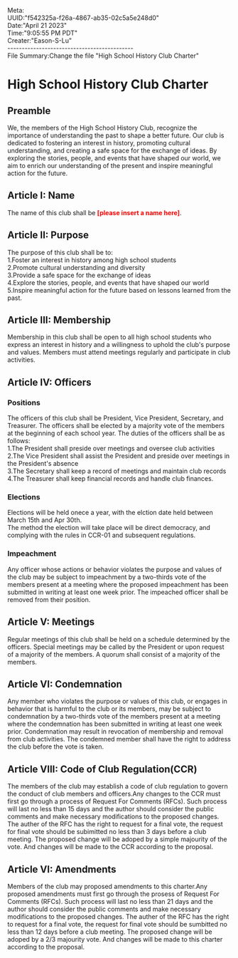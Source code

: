 Meta:<br>
UUID:"f542325a-f26a-4867-ab35-02c5a5e248d0"<br>
Date:"April 21 2023"<br>
Time:"9:05:55 PM PDT"<br>
Creater:"Eason-S-Lu"<br>
--------------------------------------------<br>
File Summary:Change the file "High School History Club Charter"<br>

<h1>High School History Club Charter</h1>
<h2>Preamble</h2>
We, the members of the High School History Club, recognize the importance of understanding the past to shape a better future. Our club is dedicated to fostering an interest in history, promoting cultural understanding, and creating a safe space for the exchange of ideas. By exploring the stories, people, and events that have shaped our world, we aim to enrich our understanding of the present and inspire meaningful action for the future.<p>

<h2>Article I: Name</h2>
The name of this club shall be <b><font color = "red">[please insert a name here]</font></b>.<p>

<h2>Article II: Purpose</h2>
The purpose of this club shall be to:<br>
1.Foster an interest in history among high school students<br>
2.Promote cultural understanding and diversity<br>
3.Provide a safe space for the exchange of ideas<br>
4.Explore the stories, people, and events that have shaped our world<br>
5.Inspire meaningful action for the future based on lessons learned from the past.<p>

<h2>Article III: Membership</h2>
Membership in this club shall be open to all high school students who express an interest in history and a willingness to uphold the club's purpose and values. Members must attend meetings regularly and participate in club activities.<p>

<h2>Article IV: Officers</h2>
<h3>Positions</h3>
The officers of this club shall be President, Vice President, Secretary, and Treasurer. The officers shall be elected by a majority vote of the members at the beginning of each school year. The duties of the officers shall be as follows:<br>
1.The President shall preside over meetings and oversee club activities<br>
2.The Vice President shall assist the President and preside over meetings in the President's absence<br>
3.The Secretary shall keep a record of meetings and maintain club records<br>
4.The Treasurer shall keep financial records and handle club finances.<br>
<h3>Elections</h3>
Elections will be held onece a year, with the elction date held between March 15th and Apr 30th.<br>
The method the election will take place will be direct democracy, and complying with the rules in CCR-01 and subsequent regulations.<br>
<h3>Impeachment</h3>
Any officer whose actions or behavior violates the purpose and values of the club may be subject to impeachment by a two-thirds vote of the members present at a meeting where the proposed impeachment has been submitted in writing at least one week prior. The impeached officer shall be removed from their position.

<h2>Article V: Meetings</h2>
Regular meetings of this club shall be held on a schedule determined by the officers. Special meetings may be called by the President or upon request of a majority of the members. A quorum shall consist of a majority of the members.<p>

<h2>Article VI: Condemnation</h2>
Any member who violates the purpose or values of this club, or engages in behavior that is harmful to the club or its members, may be subject to condemnation by a two-thirds vote of the members present at a meeting where the condemnation has been submitted in writing at least one week prior. Condemnation may result in revocation of membership and removal from club activities. The condemned member shall have the right to address the club before the vote is taken.<p>

<h2>Article VIII: Code of Club Regulation(CCR)</h2>
The members of the club may establish a code of club regulation to govern the conduct of club members and officers.Any changes to the CCR must first go through a process of Request For Comments (RFCs). Such process will last no less than 15 days and the author should consider the public comments and make necessary modifications to the proposed changes. The auther of the RFC has the right to request for a final vote, the request for final vote should be subimitted no less than 3 days before a club meeting. The proposed change will be adoped by a simple majourity of the vote. And changes will be made to the CCR according to the proposal.<p>

<h2>Article VI: Amendments</h2>
Members of the club may proposed amendments to this charter.Any proposed amendments must first go through the prosess of Request For Comments (RFCs). Such process will last no less than 21 days and the author should consider the public comments and make necessary modifications to the proposed changes. The auther of the RFC has the right to request for a final vote, the request for final vote should be sumbitted no less than 12 days before a club meeting. The proposed change will be adoped by a 2/3 majourity vote. And changes will be made to this charter according to the proposal.<p>